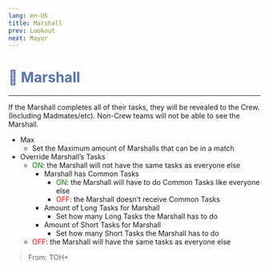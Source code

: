 ```yaml
---
lang: en-US
title: Marshall
prev: Lookout
next: Mayor
---
```


# <font color="#5573aa">🤴 <b>Marshall</b></font> <Badge text="Power" type="tip" vertical="middle"/>
---

If the Marshall completes all of their tasks, they will be revealed to the Crew. (Including Madmates/etc). Non-Crew teams will not be able to see the Marshall.
* Max
  * Set the Maximum amount of Marshalls that can be in a match
* Override Marshall’s Tasks
  * <font color=green>ON</font>: the Marshall will not have the same tasks as everyone else
    * Marshall has Common Tasks
      * <font color=green>ON</font>: the Marshall will have to do Common Tasks like everyone else
      * <font color=red>OFF</font>: the Marshall doesn’t receive Common Tasks
    * Amount of Long Tasks for Marshall
      * Set how many Long Tasks the Marshall has to do
    * Amount of Short Tasks for Marshall
      * Set how many Short Tasks the Marshall has to do
  * <font color=red>OFF</font>: the Marshall will have the same tasks as everyone else

> From: TOH+